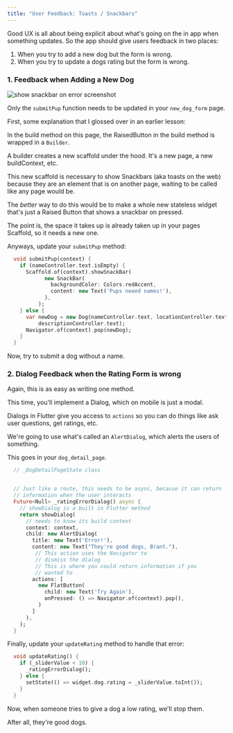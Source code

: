 ```yaml
---
title: "User Feedback: Toasts / Snackbars"
---
```


Good UX is all about being explicit about what's going on the in app when something updates. So the app should give users feedback in two places:
1. When you try to add a new dog but the form is wrong.
2. When you try to update a dogs rating but the form is wrong.

### 1. Feedback when Adding a New Dog

![show snackbar on error screenshot](http://res.cloudinary.com/ericwindmill/image/upload/c_scale,r_5,w_300/v1521398916/flutter_by_example/Simulator_Screen_Shot_-_iPhone_X_-_2018-03-18_at_11.48.20.png)

Only the `submitPup` function needs to be updated in your `new_dog_form` page.

First, some explanation that I glossed over in an earlier lesson:

In the build method on this page, the RaisedButton in the build method is wrapped in a `Builder`.

A builder creates a new scaffold under the hood. It's a new page, a new buildContext, etc.

This new scaffold is necessary to show Snackbars (aka toasts on the web) because they are an element that is on another page, waiting to be called like any page would be.

The *better* way to do this would be to make a whole new stateless widget that's just a Raised Button that shows a snackbar on pressed.

The point is, the space it takes up is already taken up in your pages Scaffold, so it needs a new one.

Anyways, update your `submitPup` method:


```dart
  void submitPup(context) {
    if (nameController.text.isEmpty) {
      Scaffold.of(context).showSnackBar(                                // update start
            new SnackBar(
              backgroundColor: Colors.redAccent,
              content: new Text('Pups neeed names!'),
            ),
          );                                                            // update end
    } else {
      var newDog = new Dog(nameController.text, locationController.text,
          descriptionController.text);
      Navigator.of(context).pop(newDog);
    }
  }

```

Now, try to submit a dog without a name.

### 2. Dialog Feedback when the Rating Form is wrong

Again, this is as easy as writing one method.

This time, you'll implement a Dialog, which on mobile is just a modal.

Dialogs in Flutter give you access to `actions` so you can do things like ask user questions, get ratings, etc.

We're going to use what's called an `AlertDialog`, which alerts the users of something.

This goes in your `dog_detail_page`.

```dart
  // _DogDetailPageState class


  // Just like a route, this needs to be async, because it can return
  // information when the user interacts
  Future<Null> _ratingErrorDialog() async {
    // showDialog is a built in Flutter method
    return showDialog(
      // needs to know its build context
      context: context,
      child: new AlertDialog(
        title: new Text('Error!'),
        content: new Text("They're good dogs, Brant."),
         // This action uses the Navigator to
         // dismiss the dialog
         // This is where you could return information if you
         // wanted to
        actions: [
          new FlatButton(
            child: new Text('Try Again'),
            onPressed: () => Navigator.of(context).pop(),
          )
        ]
      ),
    );
  }
```


Finally, update your `updateRating` method to handle that error:
```dart
  void updateRating() {                                                 // new
    if (_sliderValue < 10) {                                            // new
      _ratingErrorDialog();                                             // new
    } else {                                                            // new
      setState(() => widget.dog.rating = _sliderValue.toInt());
    }
  }
```


Now, when someone tries to give a dog a low rating, we'll stop them.

After all, they're good dogs.

